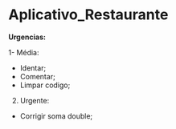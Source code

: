 # Aplicativo_Restaurante

**Urgencias:**

1- Média:
* Identar;
* Comentar;
* Limpar codigo;

2. Urgente:
* Corrigir soma double;
